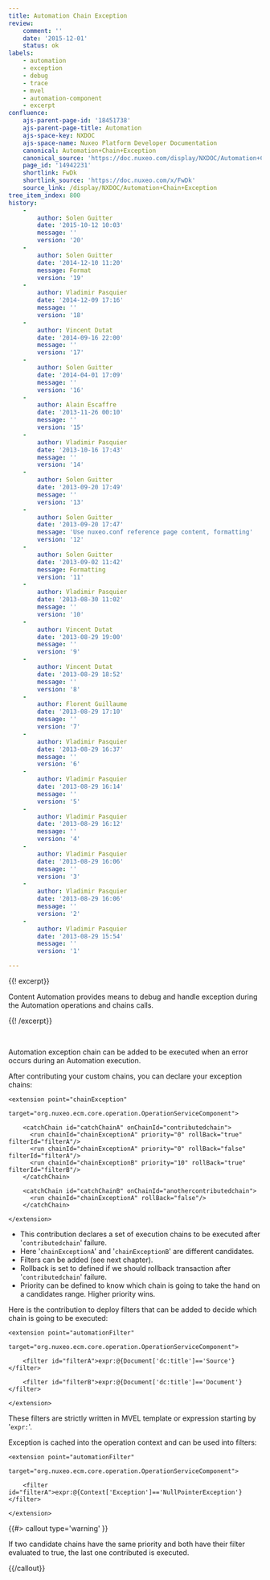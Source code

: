 ```yaml
---
title: Automation Chain Exception
review:
    comment: ''
    date: '2015-12-01'
    status: ok
labels:
    - automation
    - exception
    - debug
    - trace
    - mvel
    - automation-component
    - excerpt
confluence:
    ajs-parent-page-id: '18451738'
    ajs-parent-page-title: Automation
    ajs-space-key: NXDOC
    ajs-space-name: Nuxeo Platform Developer Documentation
    canonical: Automation+Chain+Exception
    canonical_source: 'https://doc.nuxeo.com/display/NXDOC/Automation+Chain+Exception'
    page_id: '14942231'
    shortlink: FwDk
    shortlink_source: 'https://doc.nuxeo.com/x/FwDk'
    source_link: /display/NXDOC/Automation+Chain+Exception
tree_item_index: 800
history:
    -
        author: Solen Guitter
        date: '2015-10-12 10:03'
        message: ''
        version: '20'
    -
        author: Solen Guitter
        date: '2014-12-10 11:20'
        message: Format
        version: '19'
    -
        author: Vladimir Pasquier
        date: '2014-12-09 17:16'
        message: ''
        version: '18'
    -
        author: Vincent Dutat
        date: '2014-09-16 22:00'
        message: ''
        version: '17'
    -
        author: Solen Guitter
        date: '2014-04-01 17:09'
        message: ''
        version: '16'
    -
        author: Alain Escaffre
        date: '2013-11-26 00:10'
        message: ''
        version: '15'
    -
        author: Vladimir Pasquier
        date: '2013-10-16 17:43'
        message: ''
        version: '14'
    -
        author: Solen Guitter
        date: '2013-09-20 17:49'
        message: ''
        version: '13'
    -
        author: Solen Guitter
        date: '2013-09-20 17:47'
        message: 'Use nuxeo.conf reference page content, formatting'
        version: '12'
    -
        author: Solen Guitter
        date: '2013-09-02 11:42'
        message: Formatting
        version: '11'
    -
        author: Vladimir Pasquier
        date: '2013-08-30 11:02'
        message: ''
        version: '10'
    -
        author: Vincent Dutat
        date: '2013-08-29 19:00'
        message: ''
        version: '9'
    -
        author: Vincent Dutat
        date: '2013-08-29 18:52'
        message: ''
        version: '8'
    -
        author: Florent Guillaume
        date: '2013-08-29 17:10'
        message: ''
        version: '7'
    -
        author: Vladimir Pasquier
        date: '2013-08-29 16:37'
        message: ''
        version: '6'
    -
        author: Vladimir Pasquier
        date: '2013-08-29 16:14'
        message: ''
        version: '5'
    -
        author: Vladimir Pasquier
        date: '2013-08-29 16:12'
        message: ''
        version: '4'
    -
        author: Vladimir Pasquier
        date: '2013-08-29 16:06'
        message: ''
        version: '3'
    -
        author: Vladimir Pasquier
        date: '2013-08-29 16:06'
        message: ''
        version: '2'
    -
        author: Vladimir Pasquier
        date: '2013-08-29 15:54'
        message: ''
        version: '1'

---
```

{{! excerpt}}

Content Automation provides means to debug and handle exception during the Automation operations and chains calls.

{{! /excerpt}}

&nbsp;

Automation exception chain can be added to be executed when an error occurs during an Automation execution.

After contributing your custom chains, you can declare your exception chains:

```html/xml
<extension point="chainException"
             target="org.nuxeo.ecm.core.operation.OperationServiceComponent">

    <catchChain id="catchChainA" onChainId="contributedchain">
      <run chainId="chainExceptionA" priority="0" rollBack="true" filterId="filterA"/>
      <run chainId="chainExceptionA" priority="0" rollBack="false" filterId="filterA"/>
      <run chainId="chainExceptionB" priority="10" rollBack="true" filterId="filterB"/>
    </catchChain>

    <catchChain id="catchChainB" onChainId="anothercontributedchain">
      <run chainId="chainExceptionA" rollBack="false"/>
    </catchChain>

</extension>
```

*   This contribution declares a set of execution chains to be executed after '`contributedchain`' failure.
*   Here '`chainExceptionA`' and '`chainExceptionB`' are different candidates.
*   Filters can be added (see next chapter).
*   Rollback is set to defined if we should rollback transaction after '`contributedchain`' failure.
*   Priority can be defined to know which chain is going to take the hand on a candidates range. Higher priority wins.

Here is the contribution to deploy filters that can be added to decide which chain is going to be executed:

```html/xml
<extension point="automationFilter"
             target="org.nuxeo.ecm.core.operation.OperationServiceComponent">

    <filter id="filterA">expr:@{Document['dc:title']=='Source'}</filter>

    <filter id="filterB">expr:@{Document['dc:title']=='Document'}</filter>

</extension>
```

These filters are strictly written in MVEL template or expression starting by '`expr:`'.

Exception is cached into the operation context and can be used into filters:

```html/xml
<extension point="automationFilter"
             target="org.nuxeo.ecm.core.operation.OperationServiceComponent">

    <filter id="filterA">expr:@{Context['Exception']=='NullPointerException'}</filter>

</extension>
```

{{#> callout type='warning' }}

If two candidate chains have the same priority and both have their filter evaluated to true, the last one contributed is executed.

{{/callout}}
